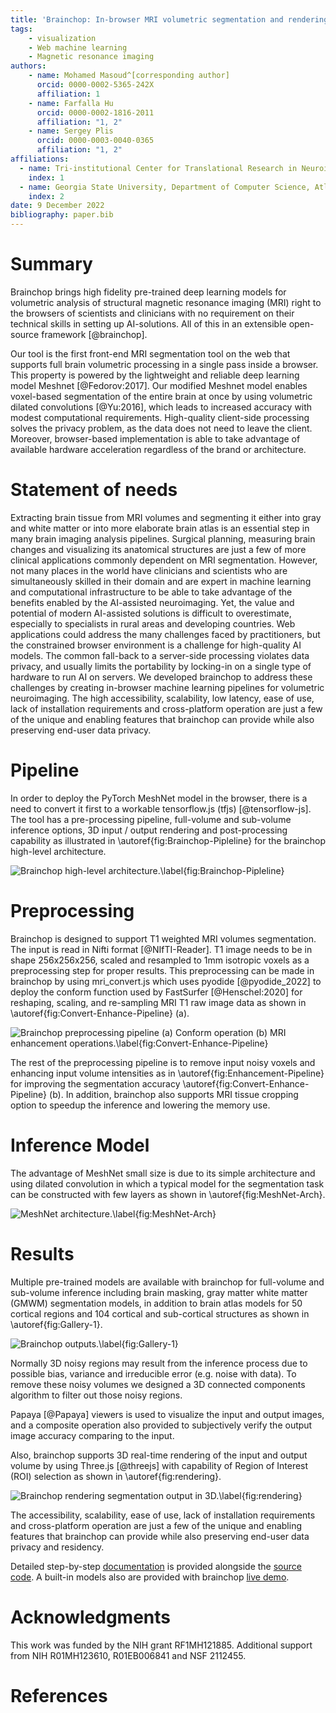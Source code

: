 ```yaml
---
title: 'Brainchop: In-browser MRI volumetric segmentation and rendering'
tags:
    - visualization
    - Web machine learning
    - Magnetic resonance imaging
authors:
    - name: Mohamed Masoud^[corresponding author]
      orcid: 0000-0002-5365-242X
      affiliation: 1
    - name: Farfalla Hu
      orcid: 0000-0002-1816-2011
      affiliation: "1, 2"
    - name: Sergey Plis
      orcid: 0000-0003-0040-0365
      affiliation: "1, 2"
affiliations:
  - name: Tri-institutional Center for Translational Research in Neuroimaging and Data Science (TReNDS), Georgia State University, Georgia Institute of Technology, Emory University, Atlanta, GA, USA
    index: 1
  - name: Georgia State University, Department of Computer Science, Atlanta, GA, USA
    index: 2
date: 9 December 2022
bibliography: paper.bib
---
```


# Summary

Brainchop brings high fidelity pre-trained deep learning models for volumetric analysis of structural magnetic resonance imaging (MRI) right to the browsers of scientists and clinicians with no requirement on their technical skills in setting up AI-solutions.  All of this in an extensible open-source framework [@brainchop].  

Our tool is  the first front-end MRI segmentation tool on the web that supports full brain volumetric processing in a single pass inside a browser. This property is powered by the lightweight and reliable deep learning model Meshnet [@Fedorov:2017]. Our modified Meshnet model enables voxel-based segmentation of the entire brain at once by using volumetric dilated convolutions [@Yu:2016], which leads to increased accuracy with modest computational requirements. High-quality client-side processing solves the privacy problem, as the data does not need to leave the client. Moreover, browser-based implementation is able to take advantage of available hardware acceleration regardless of the brand or architecture.



# Statement of needs

Extracting brain tissue from MRI volumes and segmenting it either into gray and white matter or into more elaborate brain atlas is an essential step in many brain imaging analysis  pipelines.  Surgical planning, measuring brain changes and visualizing its anatomical structures are just a few of more clinical applications commonly dependent on MRI segmentation. However, not many places in the world have clinicians and scientists who are simultaneously skilled in their domain and are expert in machine learning and computational infrastructure to be able to take advantage of the benefits enabled by the AI-assisted neuroimaging. Yet, the value and potential of modern AI-assisted solutions is difficult to overestimate, especially to specialists in rural areas and developing countries. Web applications could address the many challenges faced by practitioners, but the constrained browser environment is a challenge for high-quality AI models. The common fall-back to a server-side processing violates data privacy, and usually limits the portability by locking-in on a single type of hardware to run AI on servers. We developed brainchop to address these challenges by creating in-browser machine learning pipelines for volumetric neuroimaging. The high accessibility, scalability, low latency,  ease of use, lack of installation requirements and cross-platform operation are just a few of the unique and  enabling features that brainchop can provide while also preserving  end-user data privacy.



# Pipeline

In order to deploy the PyTorch MeshNet model in the browser, there is a  need to convert it first  to a workable tensorflow.js (tfjs) [@tensorflow-js]. The tool has a pre-processing pipeline, full-volume and sub-volume inference options, 3D input / output rendering and post-processing capability as illustrated in \autoref{fig:Brainchop-Pipleline} for the brainchop high-level architecture.

![Brainchop high-level architecture.\label{fig:Brainchop-Pipleline}](BrainchopPipleline.png)

# Preprocessing

Brainchop is designed to support T1 weighted MRI volumes segmentation. The input is read in Nifti format [@NIfTI-Reader]. T1 image needs to be in shape 256x256x256, scaled and resampled to 1mm isotropic voxels as a preprocessing step for proper results. This preprocessing can be made in brainchop by using mri_convert.js which uses pyodide [@pyodide_2022] to deploy the conform function used by FastSurfer [@Henschel:2020] for reshaping,  scaling, and  re-sampling  MRI T1 raw image data as shown in  \autoref{fig:Convert-Enhance-Pipeline} (a).

![Brainchop preprocessing pipeline (a) Conform operation (b) MRI enhancement operations.\label{fig:Convert-Enhance-Pipeline}](ConvertAndEnhancePipeline.png)


The rest of the preprocessing pipeline is to remove input noisy voxels and enhancing input volume intensities as in \autoref{fig:Enhancement-Pipeline} for improving the segmentation accuracy \autoref{fig:Convert-Enhance-Pipeline} (b). In addition, brainchop also supports  MRI tissue cropping option to speedup the inference and lowering the memory use. 




# Inference Model

The advantage of MeshNet small size is due to its simple  architecture and using dilated convolution in which a typical model for the segmentation task can be constructed with few layers as shown in \autoref{fig:MeshNet-Arch}.

![MeshNet architecture.\label{fig:MeshNet-Arch}](MeshNetArch.png)




# Results

Multiple pre-trained models are available with brainchop for full-volume and sub-volume inference including brain masking, gray matter white matter (GMWM) segmentation models, in addition to brain atlas models for 50 cortical regions and 104 cortical and sub-cortical structures as shown in \autoref{fig:Gallery-1}.

![Brainchop outputs.\label{fig:Gallery-1}](Gallery.png)

Normally 3D noisy regions may result from the inference process due to possible bias, variance and irreducible error (e.g. noise with data). To remove these noisy volumes we designed a 3D connected components algorithm to filter out those noisy regions. 

Papaya [@Papaya] viewers is used to visualize the input and output images, and a composite operation also provided to subjectively verify the output image accuracy comparing to the input. 

Also, brainchop supports 3D real-time rendering of the input and output volume by using Three.js [@threejs] with capability of Region of Interest (ROI) selection as shown in \autoref{fig:rendering}.

![Brainchop rendering segmentation output in 3D.\label{fig:rendering}](Output.png)

The accessibility, scalability, ease of use, lack of installation requirements and cross-platform operation are just a few of the unique and  enabling features that brainchop can provide while also preserving  end-user data privacy and residency. 


Detailed step-by-step [documentation](https://github.com/neuroneural/brainchop/wiki) is provided alongside the [source code](https://github.com/neuroneural/brainchop). A built-in models also are provided with brainchop  [live demo](https://neuroneural.github.io/brainchop/). 


# Acknowledgments

This work was funded by the NIH grant RF1MH121885. Additional support from NIH R01MH123610, R01EB006841 and NSF 2112455.


# References


